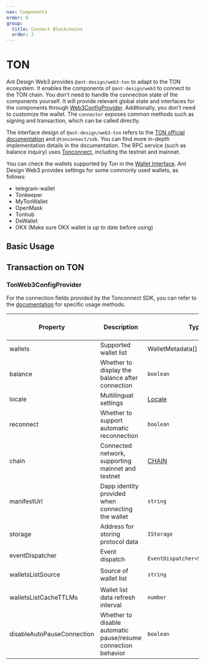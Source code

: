 ```yaml
---
nav: Components
order: 6
group:
  title: Connect Blockchains
  order: 2
---
```


# TON

Ant Design Web3 provides `@ant-design/web3-ton` to adapt to the TON ecosystem. It enables the components of `@ant-design/web3` to connect to the TON chain. You don't need to handle the connection state of the components yourself. It will provide relevant global state and interfaces for the components through [Web3ConfigProvider](../web3-config-provider/index.md). Additionally, you don't need to customize the wallet. The `connector` exposes common methods such as signing and transaction, which can be called directly.

The interface design of `@ant-design/web3-ton` refers to the [TON official documentation](https://docs.ton.org/) and `@tonconnect/sdk`. You can find more in-depth implementation details in the documentation. The RPC service (such as balance inquiry) uses [Tonconnect](http://toncenter.com), including the testnet and mainnet.

You can check the wallets supported by Ton in the [Wallet Interface](https://raw.githubusercontent.com/ton-blockchain/wallets-list/main/wallets-v2.json). Ant Design Web3 provides settings for some commonly used wallets, as follows:

- telegram-wallet
- Tonkeeper
- MyTonWallet
- OpenMask
- Tonhub
- DeWallet
- OKX (Make sure OKX wallet is up to date before using)

## Basic Usage

<code src='./demos/basic.tsx'></code>

## Transaction on TON

<code src='./demos/transaction.tsx'></code>

### TonWeb3ConfigProvider

For the connection fields provided by the Tonconnect SDK, you can refer to the [documentation](https://github.com/ton-connect/sdk/blob/main/packages/sdk/src/models/ton-connect-options.ts) for specific usage methods.

| Property | Description | Type | Default | Reserved Field for SDK | Required |
| --- | --- | --- | --- | --- | --- |
| wallets | Supported wallet list | WalletMetadata\[\] | - | No | Yes |
| balance | Whether to display the balance after connection | `boolean` | `false` | No | - |
| locale | Multilingual settings | [Locale](https://github.com/ant-design/ant-design-web3/blob/main/packages/common/src/locale/en_US.ts) | - | No | - |
| reconnect | Whether to support automatic reconnection | `boolean` | `true` | No | - |
| chain | Connected network, supporting mainnet and testnet | [CHAIN](https://github.com/ton-connect/sdk/blob/main/packages/protocol/src/models/CHAIN.ts) | `CHAIN.MAINNET` | No | - |
| manifestUrl | Dapp identity provided when connecting the wallet | `string` | - | Yes | - |
| storage | Address for storing protocol data | `IStorage` | `localStorage` | Yes | - |
| eventDispatcher | Event dispatch | ` EventDispatcher<SdkActionEvent>` | `window.dispatchEvent` | Yes | - |
| walletsListSource | Source of wallet list | `string` | `https://raw.githubusercontent.com/ton-blockchain/wallets-list/main/wallets-v2.json` | Yes | - |
| walletsListCacheTTLMs | Wallet list data refresh interval | `number` | `Infinity` | Yes | - |
| disableAutoPauseConnection | Whether to disable automatic pause/resume connection behavior | `boolean` | `false` | Yes | - |
